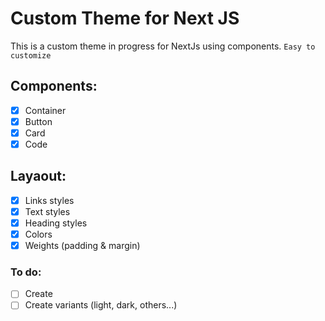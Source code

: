 # Custom Theme for Next JS

This is a custom theme in progress for NextJs using components. `Easy to customize`

## Components: 

- [x] Container
- [x] Button
- [x] Card
- [x] Code

## Layaout: 

- [x] Links styles
- [x] Text styles
- [x] Heading styles
- [x] Colors
- [x] Weights (padding & margin)

### To do: 
- [ ] Create 
- [ ] Create variants (light, dark, others...)
